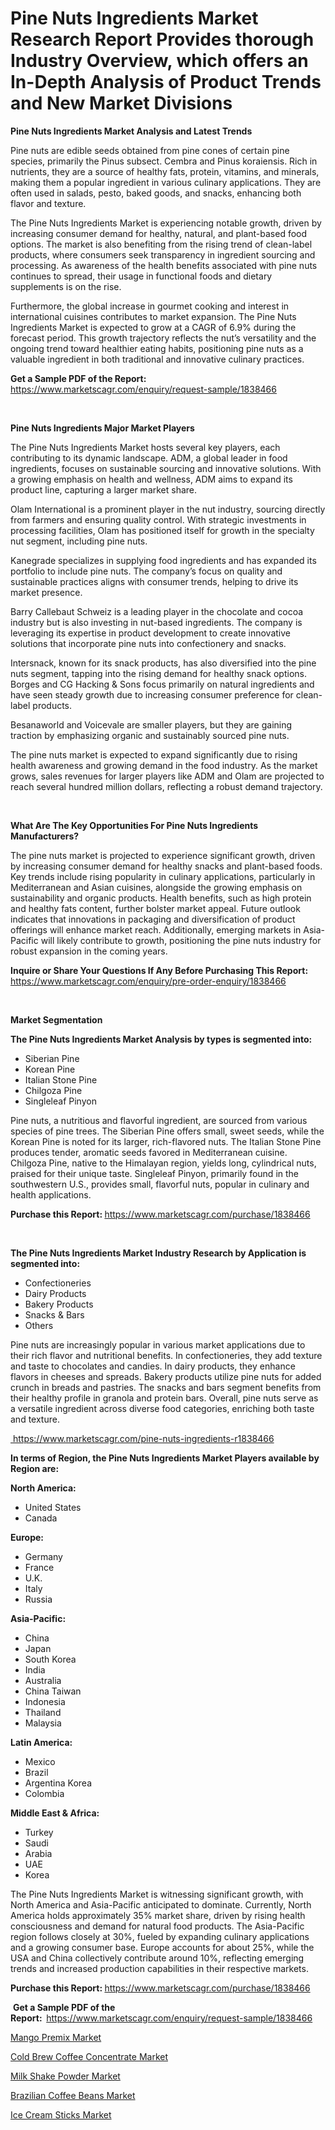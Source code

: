 <p><h1>Pine Nuts Ingredients Market Research Report Provides thorough Industry Overview, which offers an In-Depth Analysis of Product Trends and New Market Divisions</h1></p><p><strong>Pine Nuts Ingredients Market Analysis and Latest Trends</strong></p>
<p><p>Pine nuts are edible seeds obtained from pine cones of certain pine species, primarily the Pinus subsect. Cembra and Pinus koraiensis. Rich in nutrients, they are a source of healthy fats, protein, vitamins, and minerals, making them a popular ingredient in various culinary applications. They are often used in salads, pesto, baked goods, and snacks, enhancing both flavor and texture.</p><p>The Pine Nuts Ingredients Market is experiencing notable growth, driven by increasing consumer demand for healthy, natural, and plant-based food options. The market is also benefiting from the rising trend of clean-label products, where consumers seek transparency in ingredient sourcing and processing. As awareness of the health benefits associated with pine nuts continues to spread, their usage in functional foods and dietary supplements is on the rise.</p><p>Furthermore, the global increase in gourmet cooking and interest in international cuisines contributes to market expansion. The Pine Nuts Ingredients Market is expected to grow at a CAGR of 6.9% during the forecast period. This growth trajectory reflects the nut’s versatility and the ongoing trend toward healthier eating habits, positioning pine nuts as a valuable ingredient in both traditional and innovative culinary practices.</p></p>
<p><strong>Get a Sample PDF of the Report:&nbsp;</strong> <a href="https://www.marketscagr.com/enquiry/request-sample/1838466?utm_campaign=1905&utm_medium=2&utm_source=Github&utm_content=ia&utm_term=07042025&utm_id=pine-nuts-ingredients">https://www.marketscagr.com/enquiry/request-sample/1838466</a></p>
<p>&nbsp;</p>
<p><strong>Pine Nuts Ingredients Major Market Players</strong></p>
<p><p>The Pine Nuts Ingredients Market hosts several key players, each contributing to its dynamic landscape. ADM, a global leader in food ingredients, focuses on sustainable sourcing and innovative solutions. With a growing emphasis on health and wellness, ADM aims to expand its product line, capturing a larger market share.</p><p>Olam International is a prominent player in the nut industry, sourcing directly from farmers and ensuring quality control. With strategic investments in processing facilities, Olam has positioned itself for growth in the specialty nut segment, including pine nuts.</p><p>Kanegrade specializes in supplying food ingredients and has expanded its portfolio to include pine nuts. The company’s focus on quality and sustainable practices aligns with consumer trends, helping to drive its market presence.</p><p>Barry Callebaut Schweiz is a leading player in the chocolate and cocoa industry but is also investing in nut-based ingredients. The company is leveraging its expertise in product development to create innovative solutions that incorporate pine nuts into confectionery and snacks.</p><p>Intersnack, known for its snack products, has also diversified into the pine nuts segment, tapping into the rising demand for healthy snack options. Borges and CG Hacking & Sons focus primarily on natural ingredients and have seen steady growth due to increasing consumer preference for clean-label products.</p><p>Besanaworld and Voicevale are smaller players, but they are gaining traction by emphasizing organic and sustainably sourced pine nuts.</p><p>The pine nuts market is expected to expand significantly due to rising health awareness and growing demand in the food industry. As the market grows, sales revenues for larger players like ADM and Olam are projected to reach several hundred million dollars, reflecting a robust demand trajectory.</p></p>
<p>&nbsp;</p>
<p><strong>What Are The Key Opportunities For Pine Nuts Ingredients Manufacturers?</strong></p>
<p><p>The pine nuts market is projected to experience significant growth, driven by increasing consumer demand for healthy snacks and plant-based foods. Key trends include rising popularity in culinary applications, particularly in Mediterranean and Asian cuisines, alongside the growing emphasis on sustainability and organic products. Health benefits, such as high protein and healthy fats content, further bolster market appeal. Future outlook indicates that innovations in packaging and diversification of product offerings will enhance market reach. Additionally, emerging markets in Asia-Pacific will likely contribute to growth, positioning the pine nuts industry for robust expansion in the coming years.</p></p>
<p><strong>Inquire or Share Your Questions If Any Before Purchasing This Report:</strong> <a href="https://www.marketscagr.com/enquiry/pre-order-enquiry/1838466?utm_campaign=1905&utm_medium=2&utm_source=Github&utm_content=ia&utm_term=07042025&utm_id=pine-nuts-ingredients">https://www.marketscagr.com/enquiry/pre-order-enquiry/1838466</a></p>
<p>&nbsp;</p>
<p><strong>Market Segmentation</strong></p>
<p><strong>The Pine Nuts Ingredients Market Analysis by types is segmented into:</strong></p>
<p><ul><li>Siberian Pine</li><li>Korean Pine</li><li>Italian Stone Pine</li><li>Chilgoza Pine</li><li>Singleleaf Pinyon</li></ul></p>
<p><p>Pine nuts, a nutritious and flavorful ingredient, are sourced from various species of pine trees. The Siberian Pine offers small, sweet seeds, while the Korean Pine is noted for its larger, rich-flavored nuts. The Italian Stone Pine produces tender, aromatic seeds favored in Mediterranean cuisine. Chilgoza Pine, native to the Himalayan region, yields long, cylindrical nuts, praised for their unique taste. Singleleaf Pinyon, primarily found in the southwestern U.S., provides small, flavorful nuts, popular in culinary and health applications.</p></p>
<p><strong>Purchase this Report:&nbsp;</strong><a href="https://www.marketscagr.com/purchase/1838466?utm_campaign=1905&utm_medium=2&utm_source=Github&utm_content=ia&utm_term=07042025&utm_id=pine-nuts-ingredients">https://www.marketscagr.com/purchase/1838466</a></p>
<p>&nbsp;</p>
<p><strong>The Pine Nuts Ingredients Market Industry Research by Application is segmented into:</strong></p>
<p><ul><li>Confectioneries</li><li>Dairy Products</li><li>Bakery Products</li><li>Snacks & Bars</li><li>Others</li></ul></p>
<p><p>Pine nuts are increasingly popular in various market applications due to their rich flavor and nutritional benefits. In confectioneries, they add texture and taste to chocolates and candies. In dairy products, they enhance flavors in cheeses and spreads. Bakery products utilize pine nuts for added crunch in breads and pastries. The snacks and bars segment benefits from their healthy profile in granola and protein bars. Overall, pine nuts serve as a versatile ingredient across diverse food categories, enriching both taste and texture.</p></p>
<p><a href="https://www.marketscagr.com/pine-nuts-ingredients-r1838466?utm_campaign=1905&utm_medium=2&utm_source=Github&utm_content=ia&utm_term=07042025&utm_id=pine-nuts-ingredients">&nbsp;https://www.marketscagr.com/pine-nuts-ingredients-r1838466</a></p>
<p><strong>In terms of Region, the Pine Nuts Ingredients Market Players available by Region are:</strong></p>
<p>
    <p> <strong> North America: </strong>
        <ul>
            <li>United States</li>
            <li>Canada</li>
        </ul>
        </p> 
    <p> <strong> Europe: </strong>
        <ul>
            <li>Germany</li>
            <li>France</li>
            <li>U.K.</li>
            <li>Italy</li>
            <li>Russia</li>
        </ul>
        </p> 
    <p> <strong> Asia-Pacific: </strong>
        <ul>
            <li>China</li>
            <li>Japan</li>
            <li>South Korea</li>
            <li>India</li>
            <li>Australia</li>
            <li>China Taiwan</li>
            <li>Indonesia</li>
            <li>Thailand</li>
            <li>Malaysia</li>
        </ul>
        </p> 
    <p> <strong> Latin America: </strong>
        <ul>
            <li>Mexico</li>
            <li>Brazil</li>
            <li>Argentina Korea</li>
            <li>Colombia</li>
        </ul>
        </p> 
    <p> <strong> Middle East & Africa: </strong>
        <ul>
            <li>Turkey</li>
            <li>Saudi</li>
            <li>Arabia</li>
            <li>UAE</li>
            <li>Korea</li>
        </ul>
    </p>
    </p>
<p><p>The Pine Nuts Ingredients Market is witnessing significant growth, with North America and Asia-Pacific anticipated to dominate. Currently, North America holds approximately 35% market share, driven by rising health consciousness and demand for natural food products. The Asia-Pacific region follows closely at 30%, fueled by expanding culinary applications and a growing consumer base. Europe accounts for about 25%, while the USA and China collectively contribute around 10%, reflecting emerging trends and increased production capabilities in their respective markets.</p></p>
<p><strong>Purchase this Report: </strong><a href="https://www.marketscagr.com/purchase/1838466?utm_campaign=1905&utm_medium=2&utm_source=Github&utm_content=ia&utm_term=07042025&utm_id=pine-nuts-ingredients">https://www.marketscagr.com/purchase/1838466</a></p>
<p>&nbsp;<strong>Get a Sample PDF of the Report:&nbsp;&nbsp;</strong><a href="https://www.marketscagr.com/enquiry/request-sample/1838466?utm_campaign=1905&utm_medium=2&utm_source=Github&utm_content=ia&utm_term=07042025&utm_id=pine-nuts-ingredients">https://www.marketscagr.com/enquiry/request-sample/1838466</a></p>
<p><strong></strong></p>
<p><p><a href="https://github.com/waldarolka1j/Market-Research-Report-List-1/blob/main/mango-premix-market.md?utm_campaign=1905&utm_medium=2&utm_source=Github&utm_content=ia&utm_term=07042025&utm_id=pine-nuts-ingredients">Mango Premix Market</a></p><p><a href="https://github.com/khifzaba/Market-Research-Report-List-1/blob/main/cold-brew-coffee-concentrate-market.md?utm_campaign=1905&utm_medium=2&utm_source=Github&utm_content=ia&utm_term=07042025&utm_id=pine-nuts-ingredients">Cold Brew Coffee Concentrate Market</a></p><p><a href="https://github.com/dekamrapinq1/Market-Research-Report-List-1/blob/main/milk-shake-powder-market.md?utm_campaign=1905&utm_medium=2&utm_source=Github&utm_content=ia&utm_term=07042025&utm_id=pine-nuts-ingredients">Milk Shake Powder Market</a></p><p><a href="https://github.com/spineamosa0e/Market-Research-Report-List-1/blob/main/brazilian-coffee-beans-market.md?utm_campaign=1905&utm_medium=2&utm_source=Github&utm_content=ia&utm_term=07042025&utm_id=pine-nuts-ingredients">Brazilian Coffee Beans Market</a></p><p><a href="https://github.com/dumanelina6v/Market-Research-Report-List-1/blob/main/ice-cream-sticks-market.md?utm_campaign=1905&utm_medium=2&utm_source=Github&utm_content=ia&utm_term=07042025&utm_id=pine-nuts-ingredients">Ice Cream Sticks Market</a></p></p>